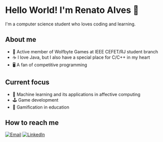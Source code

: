 # Hello World! I'm Renato Alves 👋

 I'm a computer science student who loves coding and learning. 

## About me
- 🐺 Active member of Wolfbyte Games at IEEE CEFET/RJ student branch
- ☕ I love Java, but I also have a special place for C/C++ in my heart
- 🖥️ A fan of competitive programming

## Current focus
- 🤖 Machine learning and its applications in affective computing
- 🕹️ Game development
- 🎲 Gamification in education

## How to reach me

[![Email](https://img.shields.io/badge/Email-D14836?style=for-the-badge&logo=gmail&logoColor=white)](mailto:renato.alvs1103@gmail.com)
[![LinkedIn](https://img.shields.io/badge/LinkedIn-0077B5?style=for-the-badge&logo=linkedin&logoColor=white)](https://www.linkedin.com/in/renato-alves-457a52300/)

